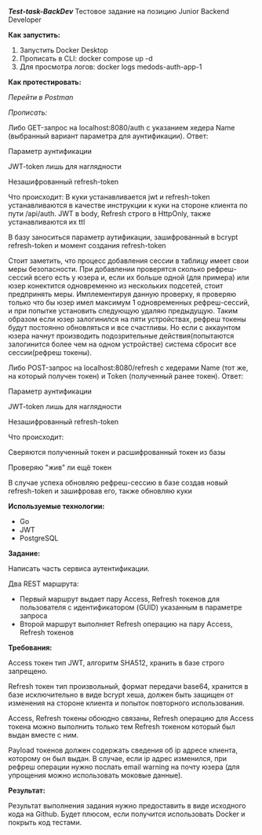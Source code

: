 ***Test-task-BackDev***
Тестовое задание на позицию Junior Backend Developer

**Как запустить:**
1. Запустить Docker Desktop
2. Прописать в CLI: docker compose up -d
3. Для просмотра логов: docker logs medods-auth-app-1

**Как протестировать:**

*Перейти в Postman*

*Прописать:*

Либо GET-запрос на localhost:8080/auth с указанием хедера Name (выбранный вариант параметра для аунтификации). Ответ:

Параметр аунтификации

JWT-token лишь для наглядности

Незашифрованный refresh-token

Что происходит:
В куки устанавливается jwt и refresh-token устанавливаются в качестве инструкции к куки на стороне клиента по пути /api/auth. JWT в body, Refresh строго в HttpOnly, также устанавливаются их ttl

В базу заноситься параметр аутификации, зашифрованный в bcrypt refresh-token и момент создания refresh-token

Стоит заметить, что процесс добавления сессии в таблицу имеет свои меры безопасности. При добавлении проверятся сколько рефреш-сессий всего есть у юзера и, если их больше одной (для примера) или юзер конектится одновременно из нескольких подсетей, стоит предпринять меры.
Имплементируя данную проверку, я проверяю только что бы юзер имел максимум 1 одновременных рефреш-сессий, и при попытке установить следующую удаляю предыдущую. Таким образом если юзер залогинился на пяти устройствах, рефреш токены будут постоянно обновляться и все счастливы.
Но если с аккаунтом юзера начнут производить подозрительные действия(попытаются залогинится более чем на одном устройстве) система сбросит все сессии(рефреш токены).

Либо POST-запрос на localhost:8080/refresh с хедерами Name (тот же, на который получен токен) и Token (полученный ранее токен). Ответ:

Параметр аунтификации

JWT-token лишь для наглядности

Незашифрованный refresh-token

Что происходит:

Сверяются полученный токен и расшифрованный токен из базы

Проверяю "жив" ли ещё токен

В случае успеха обновляю рефреш-сессию в базе создав новый refresh-token и зашифровав его, также обновляю куки

**Используемые технологии:**

- Go
- JWT
- PostgreSQL

**Задание:**

Написать часть сервиса аутентификации.

Два REST маршрута:

- Первый маршрут выдает пару Access, Refresh токенов для пользователя с идентификатором (GUID) указанным в параметре запроса
- Второй маршрут выполняет Refresh операцию на пару Access, Refresh токенов

**Требования:**

Access токен тип JWT, алгоритм SHA512, хранить в базе строго запрещено.

Refresh токен тип произвольный, формат передачи base64, хранится в базе исключительно в виде bcrypt хеша, должен быть защищен от изменения на стороне клиента и попыток повторного использования.

Access, Refresh токены обоюдно связаны, Refresh операцию для Access токена можно выполнить только тем Refresh токеном который был выдан вместе с ним.

Payload токенов должен содержать сведения об ip адресе клиента, которому он был выдан. В случае, если ip адрес изменился, при рефреш операции нужно послать email warning на почту юзера (для упрощения можно использовать моковые данные).

**Результат:**

Результат выполнения задания нужно предоставить в виде исходного кода на Github. Будет плюсом, если получится использовать Docker и покрыть код тестами.

